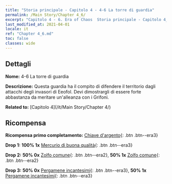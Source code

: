 ```yaml
---
title: "Storia principale - Capitolo 4 - 4-6 La torre di guardia"
permalink: /Main Story/Chapter 4_6/
excerpt: "Capitolo 4 - 6. Era of Chaos  Storia principale - Capitolo 4_6. 4-6 La torre di guardia"
last_modified_at: 2021-04-01
locale: it
ref: "Chapter 4_6.md"
toc: false
classes: wide
---
```


## Dettagli

 **Nome:** 4-6 La torre di guardia

 **Descrizione:** Questa guardia ha il compito di difendere il territorio dagli attacchi degli invasori di Eeofol. Devi dimostrargli di essere forte abbastanza da meritare un'alleanza con i Grifoni.

 **Related to:** [Capitolo 4](/it/Main Story/Chapter 4/)

## Ricompensa

 **Ricompensa primo completamento:** [Chiave d'argento](/it/Items/con_693/){: .btn .btn--era3}

 **Drop 1:** **100% 1x** [Mercurio di buona qualità](/it/Items/mat_14/){: .btn .btn--era3}

 **Drop 2:** **50% 0x** [Zolfo comune](/it/Items/mat_9/){: .btn .btn--era2}, **50% 1x** [Zolfo comune](/it/Items/mat_9/){: .btn .btn--era2}

 **Drop 3:** **50% 0x** [Pergamene incantesimi](/it/Items/con_694/){: .btn .btn--era3}, **50% 1x** [Pergamene incantesimi](/it/Items/con_694/){: .btn .btn--era3}

